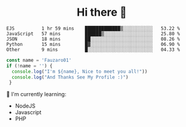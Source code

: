 <h1  align='center'> Hi there 👋 </h1>

<p align='center'> </p>

<!--START_SECTION:waka-->
```text
EJS          1 hr 59 mins    █████████████▒░░░░░░░░░░░   53.22 % 
JavaScript   57 mins         ██████▒░░░░░░░░░░░░░░░░░░   25.80 % 
JSON         18 mins         ██░░░░░░░░░░░░░░░░░░░░░░░   08.26 % 
Python       15 mins         █▓░░░░░░░░░░░░░░░░░░░░░░░   06.90 % 
Other        9 mins          █░░░░░░░░░░░░░░░░░░░░░░░░   04.33 % 
```
<!--END_SECTION:waka-->

```javascript
const name = 'Fauzaro01'
if (!name = '') {
  console.log("I'm ${name}, Nice to meet you all!"))
  console.log("And Thanks See My Profile :)")
 }
```

:page_with_curl: I'm currently learning:
- NodeJS
- Javascript
- PHP

